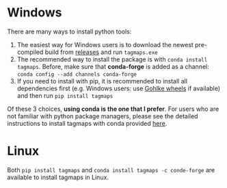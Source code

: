 # Windows

There are many ways to install python tools:

1. The easiest way for Windows users is to download the newest pre-compiled build from [releases](../../releases) and run `tagmaps.exe`
2. The recommended way to install the package is with `conda install tagmaps`. Before, make sure that **conda-forge** is added as a channel: `conda config --add channels conda-forge`
3. If you need to install with pip, it is recommended to install all dependencies first (e.g. Windows users: use [Gohlke wheels](<https://www.lfd.uci.edu/~gohlke/pythonlibs/>) if available) and then run `pip install tagmaps`

Of these 3 choices, **using conda is the one that I prefer**. For users who are not familiar with python package managers, please see the detailed instructions to install tagmaps with conda provided [here](user-guide/installation/).

# Linux

Both `pip install tagmaps` and `conda install tagmaps -c conde-forge` are available to install tagmaps in Linux.